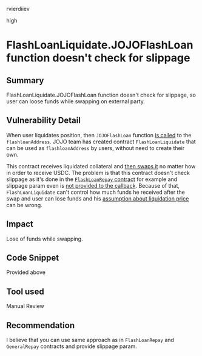 rvierdiiev

high

# FlashLoanLiquidate.JOJOFlashLoan function doesn't check for slippage

## Summary
FlashLoanLiquidate.JOJOFlashLoan function doesn't check for slippage, so user can loose funds while swapping on external party.
## Vulnerability Detail
When user liquidates position, then `JOJOFlashLoan` function [is called](https://github.com/sherlock-audit/2023-04-jojo/blob/main/JUSDV1/src/Impl/JUSDBank.sol#L486) to the `flashloanAddress`.
JOJO team has created contract `FlashLoanLiquidate` that can be used as `flashloanAddress` by users, without need to create their own.

This contract receives liquidated collateral and [then swaps it](https://github.com/sherlock-audit/2023-04-jojo/blob/main/JUSDV1/src/Impl/flashloanImpl/FlashLoanLiquidate.sol#L62) no matter how in order to receive USDC.
The problem is that this contract doesn't check slippage as it's done in the [`FlashLoanRepay` contract](https://github.com/sherlock-audit/2023-04-jojo/blob/main/JUSDV1/src/Impl/flashloanImpl/FlashLoanRepay.sol#L54) for example and slippage param even is [not provided to the callback](https://github.com/sherlock-audit/2023-04-jojo/blob/main/JUSDV1/src/Impl/JUSDBank.sol#L486-L491).
Because of that, `FlashLoanLiquidate` can't control how much funds he received after the swap and user can lose funds and his [assumption about liquidation price](https://github.com/sherlock-audit/2023-04-jojo/blob/main/JUSDV1/src/Impl/JUSDBank.sol#L171-L177) can be wrong.
## Impact
Lose of funds while swapping.
## Code Snippet
Provided above
## Tool used

Manual Review

## Recommendation
I believe that you can use same approach as in `FlashLoanRepay` and `GeneralRepay` contracts and provide slippage param.